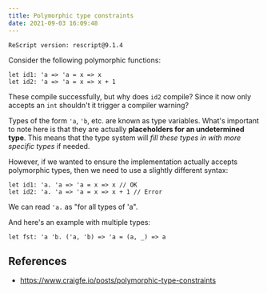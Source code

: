 ```yaml
---
title: Polymorphic type constraints
date: 2021-09-03 16:09:48
---
```


```
ReScript version: rescript@9.1.4
```

Consider the following polymorphic functions:

```res
let id1: 'a => 'a = x => x
let id2: 'a => 'a = x => x + 1
```

These compile successfully, but why does `id2` compile? Since it now only accepts an `int` shouldn't it trigger a compiler warning?

Types of the form `'a`, `'b`, etc. are known as type variables. What's important to note here is that they are actually **placeholders for an undetermined type**. This means that the type system will _fill these types in with more specific types_ if needed.

However, if we wanted to ensure the implementation actually accepts polymorphic types, then we need to use a slightly different syntax:

```res
let id1: 'a. 'a => 'a = x => x // OK
let id2: 'a. 'a => 'a = x => x + 1 // Error
```

We can read `'a.` as "for all types of 'a".

And here's an example with multiple types:

```res
let fst: 'a 'b. ('a, 'b) => 'a = (a, _) => a
```

## References

- https://www.craigfe.io/posts/polymorphic-type-constraints
